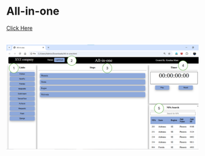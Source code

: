 # All-in-one

<a href="Source/Profile Pic.png" download>Click Here</a>

<br>
<img src="All-in-one.png"/>
